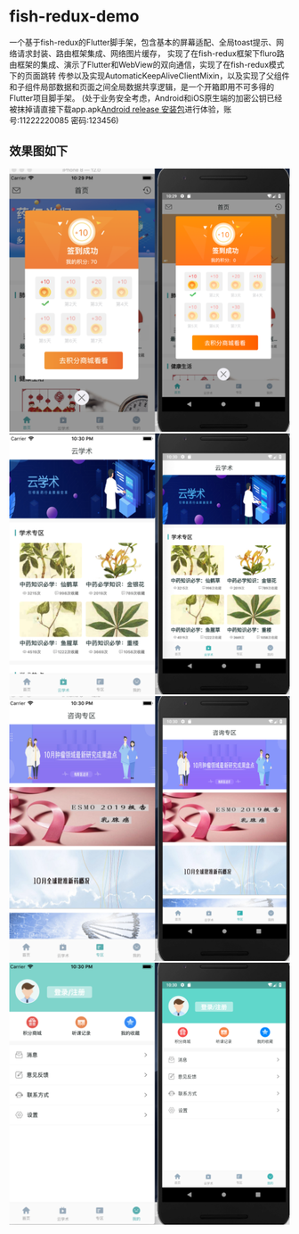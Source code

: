 # fish-redux-demo

一个基于fish-redux的Flutter脚手架，包含基本的屏幕适配、全局toast提示、网络请求封装、路由框架集成、网络图片缓存，
实现了在fish-redux框架下fluro路由框架的集成、演示了Flutter和WebView的双向通信，实现了在fish-redux模式下的页面跳转
传参以及实现AutomaticKeepAliveClientMixin，以及实现了父组件和子组件局部数据和页面之间全局数据共享逻辑，是一个开箱即用不可多得的Flutter项目脚手架。
(处于业务安全考虑，Android和iOS原生端的加密公钥已经被抹掉请直接下载app.apk[Android release 安装包](https://github.com/bozaigao/fish-redux-demo/app.apk)进行体验，账号:11222220085 密码:123456)

## 效果图如下
![](./flutter_1.png)
![](./flutter_2.png)
![](./flutter_3.png)
![](./flutter_4.png)
